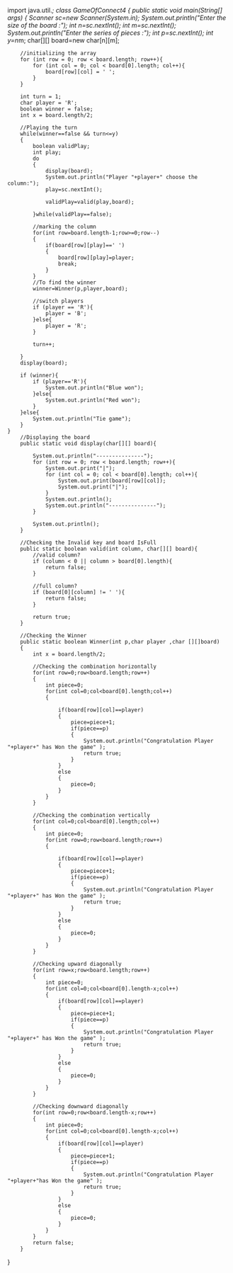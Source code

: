 
import java.util.*;
class GameOfConnect4
{
    public static void main(String[] args)
    {
        Scanner sc=new Scanner(System.in);
        System.out.println("Enter the size of the board :");
        int n=sc.nextInt();
        int m=sc.nextInt();
        System.out.println("Enter the series of pieces :");
        int p=sc.nextInt();
        int y=n*m;
        char[][] board=new char[n][m];
        
        //initializing the array
		for (int row = 0; row < board.length; row++){
			for (int col = 0; col < board[0].length; col++){
				board[row][col] = ' ';
			}
		}

        int turn = 1;
        char player = 'R';
        boolean winner = false;
        int x = board.length/2;
        
        //Playing the turn
        while(winner==false && turn<=y)
        {
            boolean validPlay;
            int play;
            do
            {
                display(board);
                System.out.println("Player "+player+" choose the column:");
                play=sc.nextInt();

                validPlay=valid(play,board);

            }while(validPlay==false);

            //marking the column
            for(int row=board.length-1;row>=0;row--)
            {
                if(board[row][play]==' ')
                {
                    board[row][play]=player;
                    break;
                }
            }
            //To find the winner 
            winner=Winner(p,player,board);

            //switch players
			if (player == 'R'){
				player = 'B';
			}else{
				player = 'R';
			}
			
			turn++;	

        }
        display(board);

        if (winner){
			if (player=='R'){
				System.out.println("Blue won");
			}else{
				System.out.println("Red won");
			}
		}else{
			System.out.println("Tie game");
		}
    }
        //Displaying the board
        public static void display(char[][] board){
             
            System.out.println("---------------");
            for (int row = 0; row < board.length; row++){
                System.out.print("|");
                for (int col = 0; col < board[0].length; col++){
                    System.out.print(board[row][col]);
                    System.out.print("|");
                }
                System.out.println();
                System.out.println("---------------");
            }
            
            System.out.println();
        }
        
        //Checking the Invalid key and board IsFull 
        public static boolean valid(int column, char[][] board){
            //valid column?
            if (column < 0 || column > board[0].length){
                return false;
            }
            
            //full column?
            if (board[0][column] != ' '){
                return false;
            }
            
            return true;
        }

        //Checking the Winner
        public static boolean Winner(int p,char player ,char [][]board)
        {   
            int x = board.length/2;
            
            //Checking the combination horizontally
            for(int row=0;row<board.length;row++)
            {
                int piece=0;
                for(int col=0;col<board[0].length;col++)
                {
                    
                    if(board[row][col]==player)
                    {
                        piece=piece+1;
                        if(piece==p)
                        {
                            System.out.println("Congratulation Player "+player+" has Won the game" );
                            return true;
                        }
                    }
                    else
                    {
                        piece=0;
                    }
                }
            }

            //Checking the combination vertically 
            for(int col=0;col<board[0].length;col++)
            {
                int piece=0;
                for(int row=0;row<board.length;row++)
                {
                    
                    if(board[row][col]==player)
                    {
                        piece=piece+1;
                        if(piece==p)
                        {
                            System.out.println("Congratulation Player "+player+" has Won the game" );
                            return true;
                        }
                    }
                    else
                    {
                        piece=0;
                    }
                }
            }

            //Checking upward diagonally
            for(int row=x;row<board.length;row++)
            {
                int piece=0;
                for(int col=0;col<board[0].length-x;col++)
                {
                    if(board[row][col]==player)
                    {
                        piece=piece+1;
                        if(piece==p)
                        {
                            System.out.println("Congratulation Player "+player+" has Won the game" );
                            return true;
                        }
                    }
                    else
                    {
                        piece=0;
                    }
                }
            }

            //Checking downward diagonally
            for(int row=0;row<board.length-x;row++)
            {
                int piece=0;
                for(int col=0;col<board[0].length-x;col++)
                {
                    if(board[row][col]==player)
                    {
                        piece=piece+1;
                        if(piece==p)
                        {
                            System.out.println("Congratulation Player "+player+"has Won the game" );
                            return true;
                        }
                    }
                    else
                    {
                        piece=0;
                    }
                }
            }
            return false;
        }


    
}
